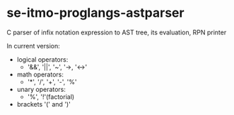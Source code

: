# se-itmo-proglangs-astparser
C parser of infix notation expression to AST tree, its evaluation, RPN printer

In current version:
  - logical operators:
    - '&&', '||', '~', '->, '<->'
  - math operators:
    - '*', '/', '+', '-', '%'
  - unary operators:
    - '%', '!'(factorial)
  - brackets '(' and ')'
